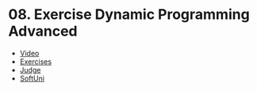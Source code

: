 # 08. Exercise Dynamic Programming Advanced
- [Video](https://www.youtube.com/watch?v=QpxQ0cHOJ5E "Video")
- [Exercises](https://drive.google.com/file/d/1WsSWnFqx5GuEaYNu19eNhs2dCmk2xU7E/view?usp=sharing "Exercises")
- [Judge](https://judge.softuni.bg/Contests/Compete/Index/2848#0 "Judge")
- [SoftUni](https://softuni.bg/trainings/3186/algorithms-advanced-with-c-sharp-january-2021#lesson-19904 "SoftUni")
